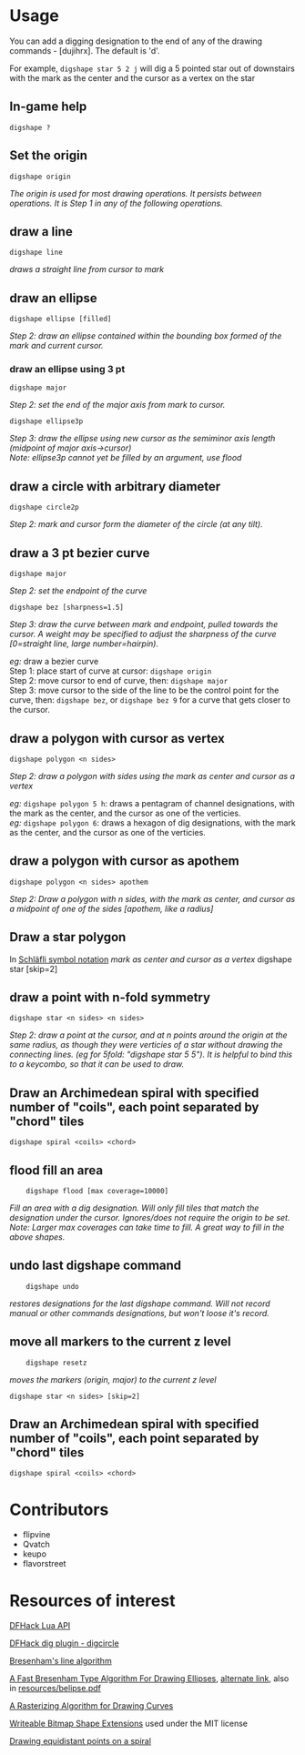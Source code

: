 # Usage

You can add a digging designation to the end of any of the drawing commands - [dujihrx].  The default is 'd'.

For example, `digshape star 5 2 j` will dig a 5 pointed star out of downstairs with the mark as the center and the cursor as a vertex on the star

## In-game help
    digshape ?

## Set the origin
    digshape origin

*The origin is used for most drawing operations. It persists between operations. It is Step 1 in any of the following operations.*

## draw a line
	digshape line
*draws a straight line from cursor to mark*

## draw an ellipse
	digshape ellipse [filled]
*Step 2: draw an ellipse contained within the bounding box formed of the mark and current cursor.*

### draw an ellipse using 3 pt
	digshape major  
*Step 2: set the end of the major axis from mark to cursor.*

	digshape ellipse3p
*Step 3: draw the ellipse using new cursor as the semiminor axis length (midpoint of major axis->cursor)*  
*Note: ellipse3p cannot yet be filled by an argument, use flood*

## draw a circle with arbitrary diameter
	digshape circle2p
*Step 2: mark and cursor form the diameter of the circle (at any tilt).*

## draw a 3 pt bezier curve
	digshape major
*Step 2: set the endpoint of the curve*

	digshape bez [sharpness=1.5]
*Step 3: draw the curve between mark and endpoint, pulled towards the cursor. A weight may be specified to adjust the sharpness of the curve [0=straight line, large number=hairpin).*

_eg:_ draw a bezier curve\
Step 1: place start of curve at cursor: `digshape origin`\
Step 2: move cursor to end of curve, then: `digshape major`\
Step 3: move cursor to the side of the line to be the control point for the curve, then: `digshape bez`, or `digshape bez 9` for a curve that gets closer to the cursor.

## draw a polygon with cursor as vertex
	digshape polygon <n sides>
*Step 2: draw a polygon with  sides using the mark as center and cursor as a vertex*

_eg:_ `digshape polygon 5 h`: draws a pentagram of channel designations, with the mark as the center, and the cursor as one of the verticies. \
_eg:_ `digshape polygon 6`: draws a hexagon of dig designations, with the mark as the center, and the cursor as one of the verticies.

## draw a polygon with cursor as apothem
	digshape polygon <n sides> apothem
*Step 2: Draw a polygon with n sides, with the mark as center, and cursor as a midpoint of one of the sides [apothem, like a radius]*

## Draw a star polygon
In [Schläfli symbol notation](https://en.wikipedia.org/wiki/Schl%C3%A4fli_symbol)
*mark as center and cursor as a vertex*
    digshape star <n sides> [skip=2]

## draw a point with n-fold symmetry
	digshape star <n sides> <n sides>
*Step 2: draw a point at the cursor, and at n points around the origin at the same radius, as though they were verticies of a star without drawing the connecting lines. (eg for 5fold: "digshape star 5 5"). It is helpful to bind this to a keycombo, so that it can be used to draw.*

## Draw an Archimedean spiral with specified number of "coils", each point separated by "chord" tiles
    digshape spiral <coils> <chord>

## flood fill an area
        digshape flood [max coverage=10000]
*Fill an area with a dig designation. Will only fill tiles that match the designation under the cursor. Ignores/does not require the origin to be set.*  
*Note: Larger max coverages can take time to fill. A great way to fill in the above shapes.*

## undo last digshape command
        digshape undo
*restores designations for the last digshape command. Will not record manual or other commands designations, but won't loose it's record.*

## move all markers to the current z level
        digshape resetz
*moves the markers (origin, major) to the current z level*

    digshape star <n sides> [skip=2]


## Draw an Archimedean spiral with specified number of "coils", each point separated by "chord" tiles
    digshape spiral <coils> <chord>

# Contributors

- flipvine
- Qvatch
- keupo
- flavorstreet

# Resources of interest

[DFHack Lua API](https://github.com/DFHack/dfhack/blob/master/docs/Lua%20API.rst)

[DFHack dig plugin - digcircle](https://github.com/DFHack/dfhack/blob/master/plugins/dig.cpp#L402)

[Bresenham's line algorithm](https://en.wikipedia.org/wiki/Bresenham%27s_line_algorithm)

[A Fast Bresenham Type Algorithm For Drawing Ellipses](http://homepage.smc.edu/kennedy_john/belipse.pdf),
[alternate link](https://www.dropbox.com/s/3q89g566u115g3q/belipse.pdf?dl=0), also in [resources/belipse.pdf](resources/belipse.pdf)

[A Rasterizing Algorithm for Drawing Curves](http://members.chello.at/easyfilter/bresenham.pdf)

[Writeable Bitmap Shape Extensions](https://github.com/teichgraf/WriteableBitmapEx/blob/master/Source/WriteableBitmapEx/WriteableBitmapShapeExtensions.cs) used under the MIT license 

[Drawing equidistant points on a spiral](https://stackoverflow.com/questions/13894715/draw-equidistant-points-on-a-spiral)

